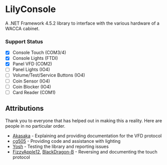 # LilyConsole
A .NET Framework 4.5.2 library to interface with the various hardware
of a WACCA cabinet.

### Support Status
- [X] Console Touch (COM3/4)
- [X] Console Lights (FTDI)
- [X] Panel VFD (COM2)
- [ ] Panel Lights (IO4)
- [ ] Volume/Test/Service Buttons (IO4)
- [ ] Coin Sensor (IO4)
- [ ] Coin Blocker (IO4)
- [ ] Card Reader (COM1)

## Attributions

Thank you to everyone that has helped out in making this a reality. Here are people in no particular order.

- [Akasaka](https://github.com/vladkorotnev) - Explaining and providing documentation for the VFD protocol
- [cg505](https://github.com/cg505) - Providing code and assistance with lighting
- [Yosh](https://github.com/yoshakami) - Testing the library and reporting issues
- [FizzyApple12](https://github.com/FizzyApple12), [BlackDragon-B](https://github.com/BlackDragon-B) - Reversing and documenting the touch protocol
